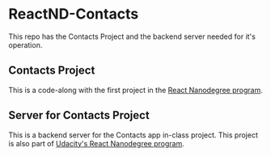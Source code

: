 # ReactND-Contacts

This repo has the Contacts Project and the backend server needed for it's operation.

## Contacts Project

This is a code-along with the first project in the [React Nanodegree program](https://www.udacity.com/course/react-nanodegree--nd019).

## Server for Contacts Project

This is a backend server for the Contacts app in-class project. This project is also part of [Udacity's React Nanodegree program](https://www.udacity.com/course/react-nanodegree--nd019).
